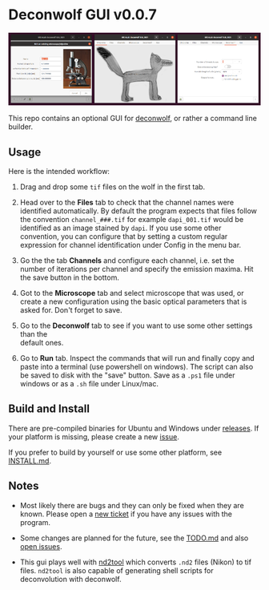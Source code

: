 # Deconwolf GUI v0.0.7

<img src="resources/screenshot_20210217.png">

This repo contains an optional GUI for
[deconwolf](https://github.com/elgw/deconwolf), or rather a command
line builder.

## Usage

Here is the intended workflow:

1. Drag and drop some `tif` files on the wolf in the first tab.

2. Head over to the **Files** tab to check that the channel names were
   identified automatically. By default the program expects that files follow
   the convention `channel_###.tif` for example `dapi_001.tif`
   would be identified as an image stained by `dapi`. If you use some other convention,
   you can configure that by setting a custom regular expression for channel identification under Config in the menu bar.

3. Go the the tab **Channels** and configure each channel, i.e. set
   the number of iterations per channel and specify the emission
   maxima. Hit the save button in the bottom.

4. Got to the **Microscope** tab and select microscope that was used,
   or create a new configuration using the basic optical parameters
   that is asked for. Don't forget to save.

5. Go to the **Deconwolf** tab to see if you want to use some other settings than the  
   default ones. 

6. Go to **Run** tab. Inspect the commands that will run and finally copy and paste into a terminal 
   (use powershell on windows). The script can also be saved to disk with the "save" button. Save as a 
   `.ps1` file under windows or as a `.sh` file under Linux/mac.

## Build and Install

There are pre-compiled binaries for Ubuntu and Windows under
[releases](https://github.com/elgw/deconwolf-gui/releases). If your
platform is missing, please create a new
[issue](https://github.com/elgw/deconwolf-gui/issues). 

If you prefer to build by yourself or use some other platform, see [INSTALL.md](INSTALL.md).

## Notes

- Most likely there are bugs and they can only be fixed when they are known.
Please open a [new ticket](https://github.com/elgw/deconwolf/issues) if you
have any issues with the program.

- Some changes are planned for the future, see the [TODO.md](TODO.md)
  and also [open issues](https://github.com/elgw/deconwolf-gui/issues).

- This gui plays well with
[nd2tool](https://www.github.com/elgw/nd2tool) which converts `.nd2`
files (Nikon) to tif files. `nd2tool` is also capable of generating
shell scripts for deconvolution with deconwolf.
